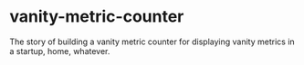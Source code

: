 # vanity-metric-counter
The story of building a vanity metric counter for displaying vanity metrics in a startup, home, whatever.
